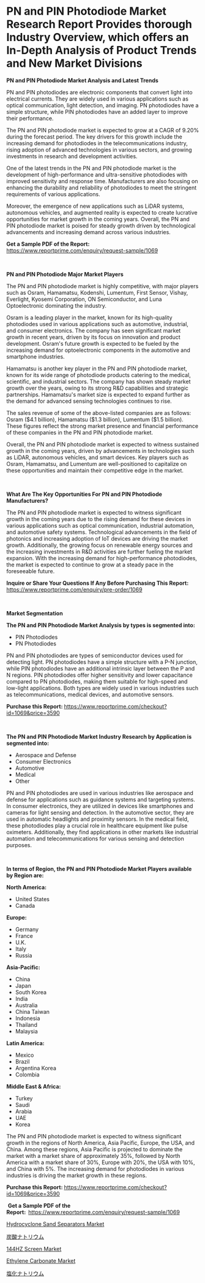 <p><h1>PN and PIN Photodiode Market Research Report Provides thorough Industry Overview, which offers an In-Depth Analysis of Product Trends and New Market Divisions</h1></p><p><strong>PN and PIN Photodiode Market Analysis and Latest Trends</strong></p>
<p><p>PN and PIN photodiodes are electronic components that convert light into electrical currents. They are widely used in various applications such as optical communication, light detection, and imaging. PN photodiodes have a simple structure, while PIN photodiodes have an added layer to improve their performance.</p><p>The PN and PIN photodiode market is expected to grow at a CAGR of 9.20% during the forecast period. The key drivers for this growth include the increasing demand for photodiodes in the telecommunications industry, rising adoption of advanced technologies in various sectors, and growing investments in research and development activities.</p><p>One of the latest trends in the PN and PIN photodiode market is the development of high-performance and ultra-sensitive photodiodes with improved sensitivity and response time. Manufacturers are also focusing on enhancing the durability and reliability of photodiodes to meet the stringent requirements of various applications.</p><p>Moreover, the emergence of new applications such as LiDAR systems, autonomous vehicles, and augmented reality is expected to create lucrative opportunities for market growth in the coming years. Overall, the PN and PIN photodiode market is poised for steady growth driven by technological advancements and increasing demand across various industries.</p></p>
<p><strong>Get a Sample PDF of the Report:&nbsp;</strong> <a href="https://www.reportprime.com/enquiry/request-sample/1069">https://www.reportprime.com/enquiry/request-sample/1069</a></p>
<p>&nbsp;</p>
<p><strong>PN and PIN Photodiode Major Market Players</strong></p>
<p><p>The PN and PIN photodiode market is highly competitive, with major players such as Osram, Hamamatsu, Kodenshi, Lumentum, First Sensor, Vishay, Everlight, Kyosemi Corporation, ON Semiconductor, and Luna Optoelectronic dominating the industry.</p><p>Osram is a leading player in the market, known for its high-quality photodiodes used in various applications such as automotive, industrial, and consumer electronics. The company has seen significant market growth in recent years, driven by its focus on innovation and product development. Osram's future growth is expected to be fueled by the increasing demand for optoelectronic components in the automotive and smartphone industries.</p><p>Hamamatsu is another key player in the PN and PIN photodiode market, known for its wide range of photodiode products catering to the medical, scientific, and industrial sectors. The company has shown steady market growth over the years, owing to its strong R&D capabilities and strategic partnerships. Hamamatsu's market size is expected to expand further as the demand for advanced sensing technologies continues to rise.</p><p>The sales revenue of some of the above-listed companies are as follows: Osram ($4.1 billion), Hamamatsu ($1.3 billion), Lumentum ($1.5 billion). These figures reflect the strong market presence and financial performance of these companies in the PN and PIN photodiode market.</p><p>Overall, the PN and PIN photodiode market is expected to witness sustained growth in the coming years, driven by advancements in technologies such as LiDAR, autonomous vehicles, and smart devices. Key players such as Osram, Hamamatsu, and Lumentum are well-positioned to capitalize on these opportunities and maintain their competitive edge in the market.</p></p>
<p>&nbsp;</p>
<p><strong>What Are The Key Opportunities For PN and PIN Photodiode Manufacturers?</strong></p>
<p><p>The PN and PIN photodiode market is expected to witness significant growth in the coming years due to the rising demand for these devices in various applications such as optical communication, industrial automation, and automotive safety systems. Technological advancements in the field of photonics and increasing adoption of IoT devices are driving the market growth. Additionally, the growing focus on renewable energy sources and the increasing investments in R&D activities are further fueling the market expansion. With the increasing demand for high-performance photodiodes, the market is expected to continue to grow at a steady pace in the foreseeable future.</p></p>
<p><strong>Inquire or Share Your Questions If Any Before Purchasing This Report:</strong> <a href="https://www.reportprime.com/enquiry/pre-order/1069">https://www.reportprime.com/enquiry/pre-order/1069</a></p>
<p>&nbsp;</p>
<p><strong>Market Segmentation</strong></p>
<p><strong>The PN and PIN Photodiode Market Analysis by types is segmented into:</strong></p>
<p><ul><li>PIN Photodiodes</li><li>PN Photodiodes</li></ul></p>
<p><p>PN and PIN photodiodes are types of semiconductor devices used for detecting light. PN photodiodes have a simple structure with a P-N junction, while PIN photodiodes have an additional intrinsic layer between the P and N regions. PIN photodiodes offer higher sensitivity and lower capacitance compared to PN photodiodes, making them suitable for high-speed and low-light applications. Both types are widely used in various industries such as telecommunications, medical devices, and automotive sensors.</p></p>
<p><strong>Purchase this Report:&nbsp;</strong><a href="https://www.reportprime.com/checkout?id=1069&price=3590">https://www.reportprime.com/checkout?id=1069&price=3590</a></p>
<p>&nbsp;</p>
<p><strong>The PN and PIN Photodiode Market Industry Research by Application is segmented into:</strong></p>
<p><ul><li>Aerospace and Defense</li><li>Consumer Electronics</li><li>Automotive</li><li>Medical</li><li>Other</li></ul></p>
<p><p>PN and PIN photodiodes are used in various industries like aerospace and defense for applications such as guidance systems and targeting systems. In consumer electronics, they are utilized in devices like smartphones and cameras for light sensing and detection. In the automotive sector, they are used in automatic headlights and proximity sensors. In the medical field, these photodiodes play a crucial role in healthcare equipment like pulse oximeters. Additionally, they find applications in other markets like industrial automation and telecommunications for various sensing and detection purposes.</p></p>
<p>&nbsp;</p>
<p><strong>In terms of Region, the PN and PIN Photodiode Market Players available by Region are:</strong></p>
<p>
    <p> <strong> North America: </strong>
        <ul>
            <li>United States</li>
            <li>Canada</li>
        </ul>
        </p> 
    <p> <strong> Europe: </strong>
        <ul>
            <li>Germany</li>
            <li>France</li>
            <li>U.K.</li>
            <li>Italy</li>
            <li>Russia</li>
        </ul>
        </p> 
    <p> <strong> Asia-Pacific: </strong>
        <ul>
            <li>China</li>
            <li>Japan</li>
            <li>South Korea</li>
            <li>India</li>
            <li>Australia</li>
            <li>China Taiwan</li>
            <li>Indonesia</li>
            <li>Thailand</li>
            <li>Malaysia</li>
        </ul>
        </p> 
    <p> <strong> Latin America: </strong>
        <ul>
            <li>Mexico</li>
            <li>Brazil</li>
            <li>Argentina Korea</li>
            <li>Colombia</li>
        </ul>
        </p> 
    <p> <strong> Middle East & Africa: </strong>
        <ul>
            <li>Turkey</li>
            <li>Saudi</li>
            <li>Arabia</li>
            <li>UAE</li>
            <li>Korea</li>
        </ul>
    </p>
    </p>
<p><p>The PN and PIN photodiode market is expected to witness significant growth in the regions of North America, Asia Pacific, Europe, the USA, and China. Among these regions, Asia Pacific is projected to dominate the market with a market share of approximately 35%, followed by North America with a market share of 30%, Europe with 20%, the USA with 10%, and China with 5%. The increasing demand for photodiodes in various industries is driving the market growth in these regions.</p></p>
<p><strong>Purchase this Report: </strong><a href="https://www.reportprime.com/checkout?id=1069&price=3590">https://www.reportprime.com/checkout?id=1069&price=3590</a></p>
<p>&nbsp;<strong>Get a Sample PDF of the Report:&nbsp;&nbsp;</strong><a href="https://www.reportprime.com/enquiry/request-sample/1069">https://www.reportprime.com/enquiry/request-sample/1069</a></p>
<p><strong></strong></p>
<p><p><a href="https://view.publitas.com/reportprime-1/hydrocyclone-sand-separators-market-research-report-provides-thorough-industry-overview-which-offers-an-in-depth-analysis-of-product-trends-and-new-market-divisions/">Hydrocyclone Sand Separators Market</a></p><p><a href="https://github.com/Sophiaard2003/Market-Research-Report-List-1/blob/main/92875088455.md">炭酸ナトリウム</a></p><p><a href="https://medium.com/@gabrieluffman5656/144hz-screen-market-report-reveals-the-latest-trends-and-growth-opportunities-of-this-market-dcd32ae8f3bb">144HZ Screen Market</a></p><p><a href="https://chivalrous-flock-a86.notion.site/Ethylene-Carbonate-Market-Offers-Provide-Insightful-Data-for-the-Time-Period-from-2024-to-2031-and-a-9e6bfe8e2535439d8ac17b02ad66f270">Ethylene Carbonate Market</a></p><p><a href="https://github.com/jkjreqjscoxx7/Market-Research-Report-List-1/blob/main/49075758456.md">塩化ナトリウム</a></p></p>